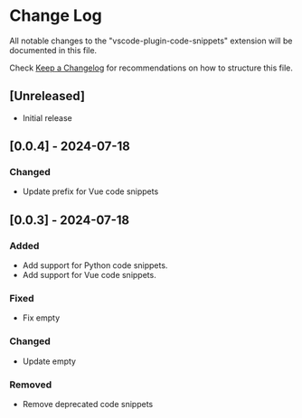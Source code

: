 # Change Log

All notable changes to the "vscode-plugin-code-snippets" extension will be documented in this file.

Check [Keep a Changelog](http://keepachangelog.com/) for recommendations on how to structure this file.

## [Unreleased]

- Initial release

## [0.0.4] - 2024-07-18

### Changed

- Update prefix for Vue code snippets

## [0.0.3] - 2024-07-18

### Added

- Add support for Python code snippets.
- Add support for Vue code snippets.

### Fixed

- Fix empty

### Changed

- Update empty

### Removed

- Remove deprecated code snippets
